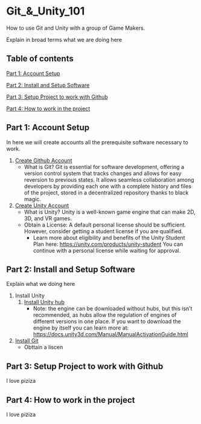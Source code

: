 # Git_&_Unity_101
How to use Git and Unity with a group of Game Makers.

Explain in broad terms what we are doing here

## Table of contents

[Part 1: Account Setup](https://github.com/vittorio-corbo/Git_-_Unity_101/blob/main/README.md#part-1-account-setup)

[Part 2: Install and Setup Software](https://github.com/vittorio-corbo/Git_-_Unity_101/blob/main/README.md#part-2-install-and-setup-software)

[Part 3: Setup Project to work with Github](https://github.com/vittorio-corbo/Git_-_Unity_101/blob/main/README.md#part-3-setup-project-to-work-with-github)

[Part 4: How to work in the project](https://github.com/vittorio-corbo/Git_-_Unity_101/blob/main/README.md#part-4-how-to-work-in-the-project)

## Part 1: Account Setup
In here we will create accounts all the prerequisite software necessary to work.
1. [Create Github Account](https://learn.microsoft.com/en-us/visualstudio/version-control/git-create-github-account?view=vs-2022)
   * What is Git? Git is essential for software development, offering a version control system that tracks changes and allows for easy reversion to previous states. It allows seamless collaboration among developers by providing each one with a complete history and files of the project, stored in a decentralized repository thanks to black magic.
2. [Create Unity Account](https://support.unity.com/hc/en-us/articles/208626336-How-do-I-create-a-Unity-ID-account)
   * What is Unity? Unity is a well-known game engine that can make 2D, 3D, and VR games.
   * Obtain a License: A default personal license should be sufficient. However, consider getting a student license if you are qualified.
     * Learn more about eligibility and benefits of the Unity Student Plan here: https://unity.com/products/unity-student
You can continue with a personal license while waiting for approval.
   
## Part 2: Install and Setup Software
Explain what we doing here
1. Install Unity
   1. [Install Unity hub](https://support.unity.com/hc/en-us/articles/208626336-How-do-I-create-a-Unity-ID-account)
      * Note: the engine can be downloaded without hubs, but this isn’t recommended, as hubs allow the regulation of engines of different versions in one place. If you want to download the engine by itself you can learn more at: https://docs.unity3d.com/Manual/ManualActivationGuide.html
2. [Install Git](https://desktop.github.com/)
   * Obttain a liscen


## Part 3: Setup Project to work with Github
I love piziza

## Part 4: How to work in the project
I love piziza
